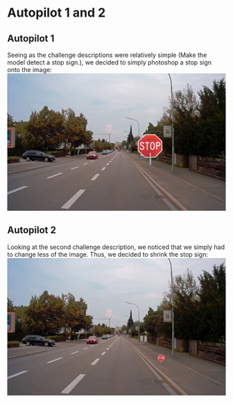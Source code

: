 # Autopilot 1 and 2

## Autopilot 1

Seeing as the challenge descriptions were relatively simple (Make the model detect a stop sign.), we decided to simply photoshop a stop sign onto the image:
![autopilot 1](road2.jpg)

## Autopilot 2

Looking at the second challenge description, we noticed that we simply had to change less of the image. Thus, we decided to shrink the stop sign:
![autopilot 1](road3.jpg)
